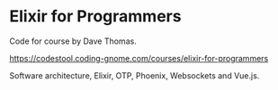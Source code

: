 # Elixir for Programmers

Code for course by Dave Thomas.

https://codestool.coding-gnome.com/courses/elixir-for-programmers

Software architecture, Elixir, OTP, Phoenix, Websockets and Vue.js.